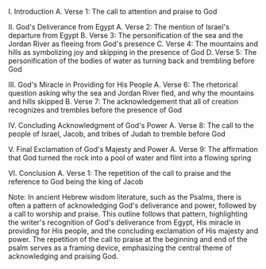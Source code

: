 I. Introduction
    A. Verse 1: The call to attention and praise to God

II. God's Deliverance from Egypt
    A. Verse 2: The mention of Israel's departure from Egypt
    B. Verse 3: The personification of the sea and the Jordan River as fleeing from God's presence
    C. Verse 4: The mountains and hills as symbolizing joy and skipping in the presence of God
    D. Verse 5: The personification of the bodies of water as turning back and trembling before God

III. God's Miracle in Providing for His People
    A. Verse 6: The rhetorical question asking why the sea and Jordan River fled, and why the mountains and hills skipped
    B. Verse 7: The acknowledgement that all of creation recognizes and trembles before the presence of God

IV. Concluding Acknowledgment of God's Power
    A. Verse 8: The call to the people of Israel, Jacob, and tribes of Judah to tremble before God

V. Final Exclamation of God's Majesty and Power
    A. Verse 9: The affirmation that God turned the rock into a pool of water and flint into a flowing spring

VI. Conclusion
    A. Verse 1: The repetition of the call to praise and the reference to God being the king of Jacob

Note: In ancient Hebrew wisdom literature, such as the Psalms, there is often a pattern of acknowledging God's deliverance and power, followed by a call to worship and praise. This outline follows that pattern, highlighting the writer's recognition of God's deliverance from Egypt, His miracle in providing for His people, and the concluding exclamation of His majesty and power. The repetition of the call to praise at the beginning and end of the psalm serves as a framing device, emphasizing the central theme of acknowledging and praising God.